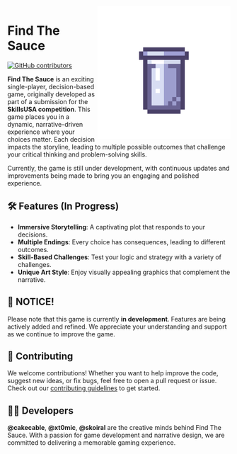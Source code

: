 <img align="right" src="https://github.com/cakecable/Find-the-Sauce/blob/main/logo2.png" width="300" alt="Logo Image" />

# Find The Sauce

[![GitHub contributors](https://img.shields.io/github/contributors/cakecable/Find-the-Sauce.svg)](https://github.com/cakecable/Find-the-Sauce)

**Find The Sauce** is an exciting single-player, decision-based game, originally developed as part of a submission for the **SkillsUSA competition**. This game places you in a dynamic, narrative-driven experience where your choices matter. Each decision impacts the storyline, leading to multiple possible outcomes that challenge your critical thinking and problem-solving skills.

Currently, the game is still under development, with continuous updates and improvements being made to bring you an engaging and polished experience.

## 🛠️ Features (In Progress)

- **Immersive Storytelling**: A captivating plot that responds to your decisions.
- **Multiple Endings**: Every choice has consequences, leading to different outcomes.
- **Skill-Based Challenges**: Test your logic and strategy with a variety of challenges.
- **Unique Art Style**: Enjoy visually appealing graphics that complement the narrative.

## 🚨 NOTICE!
Please note that this game is currently **in development**. Features are being actively added and refined. We appreciate your understanding and support as we continue to improve the game.

## 🤝 Contributing
We welcome contributions! Whether you want to help improve the code, suggest new ideas, or fix bugs, feel free to open a pull request or issue. Check out our [contributing guidelines](link-to-guidelines) to get started.

## 🧑‍💻 Developers

**@cakecable**, **@xt0mic**, **@skoiral** are the creative minds behind Find The Sauce. With a passion for game development and narrative design, we are committed to delivering a memorable gaming experience.
